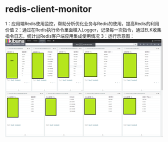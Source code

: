 # redis-client-monitor
1：应用端Redis使用监控，帮助分析优化业务与Redis的使用，提高Redis的利用价值
2：通过在Redis执行命令里面植入Logger，记录每一次指令，通过ELK收集指令日志，统计出Redis客户端应用集成使用情况
3：运行示意图：![image](https://github.com/ynuosoft/redis-client-monitor/blob/master/elk-img/Kibana01.png?raw=true)
